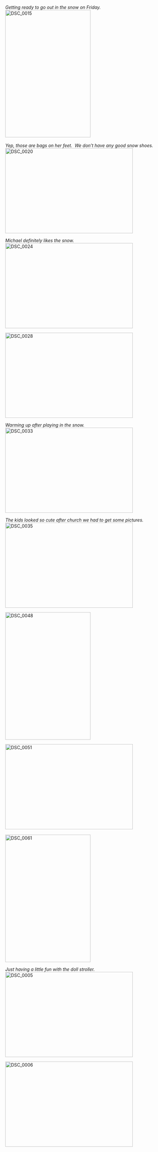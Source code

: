 <p><em>Getting ready to go out in the snow on Friday.</em>    <br /><a href="/thepaladinos/assets/images/2010-01-31-DSC_0015.jpg" target="_blank"><img style="border-bottom: 0px; border-left: 0px; display: inline; border-top: 0px; border-right: 0px" title="DSC_0015" border="0" alt="DSC_0015" src="/thepaladinos/assets/images/2010-01-31-DSC_0015_thumb.jpg" width="270" height="404" /></a>&#160;&#160; </p>  <p><em>Yep, those are bags on her feet.&#160; We don’t have any good snow shoes.</em>    <br /><a href="/thepaladinos/assets/images/2010-01-31-DSC_0020.jpg" target="_blank"><img style="border-bottom: 0px; border-left: 0px; display: inline; border-top: 0px; border-right: 0px" title="DSC_0020" border="0" alt="DSC_0020" src="/thepaladinos/assets/images/2010-01-31-DSC_0020_thumb.jpg" width="404" height="270" /></a> </p>  <p><em>Michael definitely likes the snow.</em>    <br /><a href="/thepaladinos/assets/images/2010-01-31-DSC_0024.jpg" target="_blank"><img style="border-bottom: 0px; border-left: 0px; display: inline; border-top: 0px; border-right: 0px" title="DSC_0024" border="0" alt="DSC_0024" src="/thepaladinos/assets/images/2010-01-31-DSC_0024_thumb.jpg" width="404" height="270" /></a> </p>  <p><a href="/thepaladinos/assets/images/2010-01-31-DSC_0028.jpg" target="_blank"><img style="border-bottom: 0px; border-left: 0px; display: inline; border-top: 0px; border-right: 0px" title="DSC_0028" border="0" alt="DSC_0028" src="/thepaladinos/assets/images/2010-01-31-DSC_0028_thumb.jpg" width="404" height="270" /></a> </p>  <p><em>Warming up after playing in the snow.</em>    <br /><a href="/thepaladinos/assets/images/2010-01-31-DSC_0033.jpg" target="_blank"><img style="border-bottom: 0px; border-left: 0px; display: inline; border-top: 0px; border-right: 0px" title="DSC_0033" border="0" alt="DSC_0033" src="/thepaladinos/assets/images/2010-01-31-DSC_0033_thumb.jpg" width="404" height="270" /></a> </p>  <p><em>The kids looked so cute after church we had to get some pictures.</em>    <br /><a href="/thepaladinos/assets/images/2010-01-31-DSC_0035.jpg" target="_blank"><img style="border-bottom: 0px; border-left: 0px; display: inline; border-top: 0px; border-right: 0px" title="DSC_0035" border="0" alt="DSC_0035" src="/thepaladinos/assets/images/2010-01-31-DSC_0035_thumb.jpg" width="404" height="270" /></a> </p>  <p><a href="/thepaladinos/assets/images/2010-01-31-DSC_0048.jpg" target="_blank"><img style="border-bottom: 0px; border-left: 0px; display: inline; border-top: 0px; border-right: 0px" title="DSC_0048" border="0" alt="DSC_0048" src="/thepaladinos/assets/images/2010-01-31-DSC_0048_thumb.jpg" width="270" height="404" /></a></p>  <p><a href="/thepaladinos/assets/images/2010-01-31-DSC_0051.jpg" target="_blank"><img style="border-bottom: 0px; border-left: 0px; display: inline; border-top: 0px; border-right: 0px" title="DSC_0051" border="0" alt="DSC_0051" src="/thepaladinos/assets/images/2010-01-31-DSC_0051_thumb.jpg" width="404" height="270" /></a>&#160; </p>  <p><a href="/thepaladinos/assets/images/2010-01-31-DSC_0061.jpg" target="_blank"><img style="border-bottom: 0px; border-left: 0px; display: inline; border-top: 0px; border-right: 0px" title="DSC_0061" border="0" alt="DSC_0061" src="/thepaladinos/assets/images/2010-01-31-DSC_0061_thumb.jpg" width="270" height="404" /></a> </p>  <p><em>Just having a little fun with the doll stroller.</em>    <br /><a href="/thepaladinos/assets/images/2010-01-31-DSC_0005.jpg" target="_blank"><img style="border-bottom: 0px; border-left: 0px; display: inline; border-top: 0px; border-right: 0px" title="DSC_0005" border="0" alt="DSC_0005" src="/thepaladinos/assets/images/2010-01-31-DSC_0005_thumb.jpg" width="404" height="270" /></a> </p>  <p><a href="/thepaladinos/assets/images/2010-01-31-DSC_0006.jpg" target="_blank"><img style="border-bottom: 0px; border-left: 0px; display: inline; border-top: 0px; border-right: 0px" title="DSC_0006" border="0" alt="DSC_0006" src="/thepaladinos/assets/images/2010-01-31-DSC_0006_thumb.jpg" width="404" height="270" /></a></p>
